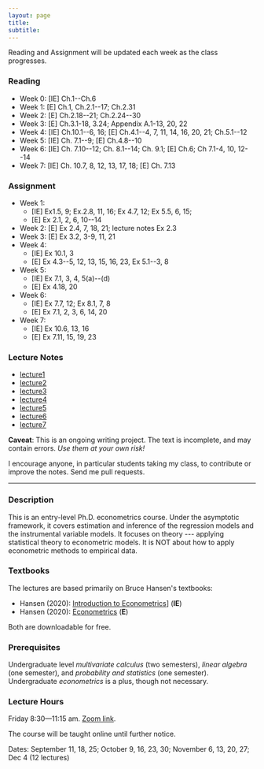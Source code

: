 ```yaml
---
layout: page
title:
subtitle:
---
```


Reading and Assignment will be updated each week as the class progresses.

### Reading

* Week 0: [IE] Ch.1--Ch.6
* Week 1: [E] Ch.1, Ch.2.1--17; Ch.2.31
* Week 2: [E] Ch.2.18--21; Ch.2.24--30
* Week 3: [E] Ch.3.1-18, 3.24; Appendix A.1-13, 20, 22
* Week 4: [IE] Ch.10.1--6, 16; [E] Ch.4.1--4, 7, 11, 14, 16, 20, 21; Ch.5.1--12
* Week 5: [IE] Ch. 7.1--9; [E] Ch.4.8--10
* Week 6: [IE] Ch. 7.10--12; Ch. 8.1--14; Ch. 9.1; [E] Ch.6; Ch 7.1-4, 10, 12--14
* Week 7: [IE] Ch. 10.7, 8, 12, 13, 17, 18; [E] Ch. 7.13



### Assignment

* Week 1: 
  * [IE] Ex1.5, 9; Ex.2.8, 11, 16; Ex 4.7, 12; Ex 5.5, 6, 15; 
  * [E] Ex 2.1, 2, 6, 10--14
* Week 2: [E] Ex 2.4, 7, 18, 21; lecture notes Ex 2.3
* Week 3: [E] Ex 3.2, 3-9, 11, 21
* Week 4: 
  * [IE] Ex 10.1, 3
  * [E] Ex 4.3--5, 12, 13, 15, 16, 23, Ex 5.1--3, 8
* Week 5:
  * [IE] Ex 7.1, 3, 4, 5(a)--(d)
  * [E] Ex 4.18, 20
* Week 6:
  * [IE] Ex 7.7, 12; Ex 8.1, 7, 8
  * [E] Ex 7.1, 2, 3, 6, 14, 20
* Week 7:
  * [IE] Ex 10.6, 13, 16
  * [E] Ex 7.11, 15, 19, 23



### Lecture Notes

* [lecture1](https://github.com/zhentaoshi/Econ5121A/blob/master/lec_notes_lyx/lecture1.pdf)
* [lecture2](https://github.com/zhentaoshi/Econ5121A/blob/master/lec_notes_lyx/lecture2.pdf)
* [lecture3](https://github.com/zhentaoshi/Econ5121A/blob/master/lec_notes_lyx/lecture3.pdf)
* [lecture4](https://github.com/zhentaoshi/Econ5121A/blob/master/lec_notes_lyx/lecture4.pdf)
* [lecture5](https://github.com/zhentaoshi/Econ5121A/blob/master/lec_notes_lyx/lecture5.pdf)
* [lecture6](https://github.com/zhentaoshi/Econ5121A/blob/master/lec_notes_lyx/lecture6.pdf)
* [lecture7](https://github.com/zhentaoshi/Econ5121A/blob/master/lec_notes_lyx/lecture7.pdf)

**Caveat**: This is an ongoing writing project. The text is incomplete, and may contain errors.
*Use them at your own risk!*

I encourage anyone, in particular students taking my class, to contribute or improve the notes. Send me pull requests.

---
### Description

This is an entry-level Ph.D. econometrics course. Under the asymptotic framework, it covers estimation and inference of the regression models and the instrumental variable models. It focuses on theory --- applying statistical theory to econometric models. It is NOT about how to apply econometric methods to empirical data.



### Textbooks

The lectures are based primarily on Bruce Hansen's textbooks:

* Hansen (2020): [Introduction to Econometrics](https://www.ssc.wisc.edu/~bhansen/probability/)] (**IE**)
* Hansen (2020): [Econometrics](http://www.ssc.wisc.edu/~bhansen/econometrics/) (**E**) 

Both are downloadable for free.




### Prerequisites

Undergraduate level *multivariate calculus* (two semesters), *linear algebra* (one semester), and *probability and statistics* (one semester). Undergraduate *econometrics* is a plus, though not necessary.



### Lecture Hours

Friday 8:30—11:15 am. [Zoom link](https://cuhk.zoom.us/j/92063037640).

The course will be taught online until further notice.

Dates: September 11, 18, 25; October 9, 16, 23, 30; November 6, 13, 20, 27; Dec 4 (12 lectures)
